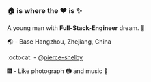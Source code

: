 ### :house: is where the :heart: is :sparkles:
<!--this README.md is a Personal Profile which will present at GitHub profile-->

A young man with **Full-Stack-Engineer** dream. :ghost:

:earth_asia: - Base Hangzhou, Zhejiang, China

:octocat:  - @[pierce-shelby](https://github.com/pierce-shelby)

:fireworks: - Like photograph :camera: and music :musical_note:


